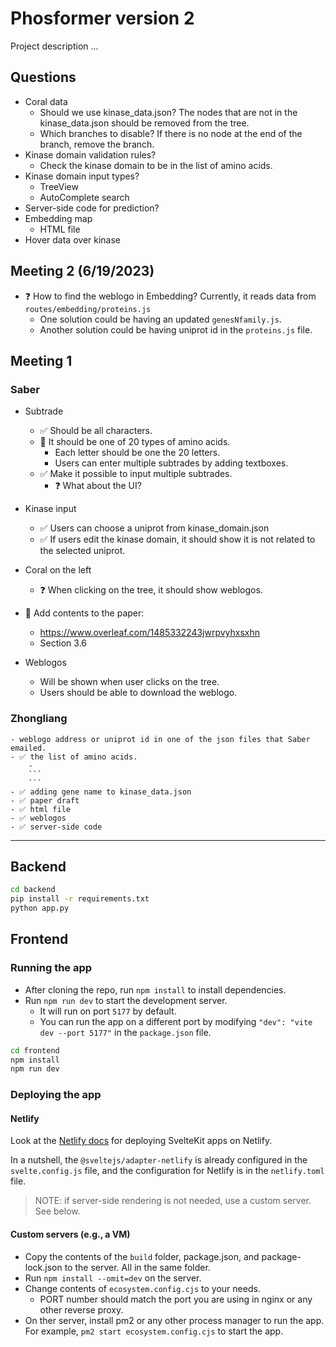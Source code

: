 # Phosformer version 2

Project description ...

## Questions

- Coral data
    - Should we use kinase_data.json? The nodes that are not in the kinase_data.json should be removed from the tree.
    - Which branches to disable? If there is no node at the end of the branch, remove the branch.
- Kinase domain validation rules?
    - Check the kinase domain to be in the list of amino acids.
- Kinase domain input types?
    - TreeView
    - AutoComplete search
- Server-side code for prediction?
- Embedding map
    - HTML file
- Hover data over kinase

## Meeting 2 (6/19/2023)

- ❓ How to find the weblogo in Embedding? Currently, it reads data from `routes/embedding/proteins.js`
    - One solution could be having an updated `genesNfamily.js`.
    - Another solution could be having uniprot id in the `proteins.js` file.

## Meeting 1

### Saber
- Subtrade 
    - ✅ Should be all characters. 
    - 🔲 It should be one of 20 types of amino acids.
        - Each letter should be one the 20 letters.
        - Users can enter multiple subtrades by adding textboxes.
    - ✅ Make it possible to input multiple subtrades.
        - ❓ What about the UI?

- Kinase input
    - ✅ Users can choose a uniprot from kinase_domain.json
    - ✅ If users edit the kinase domain, it should show it is not related to the selected uniprot.

- Coral on the left
    - ❓ When clicking on the tree, it should show weblogos.
- 🔲 Add contents to the paper:
    - https://www.overleaf.com/1485332243jwrpvyhxsxhn
    - Section 3.6
- Weblogos
    - Will be shown when user clicks on the tree.
    - Users should be able to download the weblogo.


### Zhongliang
    - weblogo address or uniprot id in one of the json files that Saber emailed.
    - ✅ the list of amino acids.
        - 
        ```
        ```
    - ✅ adding gene name to kinase_data.json
    - ✅ paper draft
    - ✅ html file
    - ✅ weblogos
    - ✅ server-side code

---

## Backend

```bash
cd backend
pip install -r requirements.txt
python app.py
```


## Frontend

### Running the app

- After cloning the repo, run `npm install` to install dependencies.
- Run `npm run dev` to start the development server. 
    - It will run on port `5177` by default.
    - You can run the app on a different port by modifying `"dev": "vite dev --port 5177"` in the `package.json` file.

```bash
cd frontend
npm install
npm run dev
```

### Deploying the app

#### Netlify
Look at the [Netlify docs](https://docs.netlify.com/integrations/frameworks/sveltekit/#deployment) for deploying SvelteKit apps on Netlify.

In a nutshell, the `@sveltejs/adapter-netlify` is already configured in the `svelte.config.js` file, and the configuration for Netlify is in the `netlify.toml` file.

> NOTE: if server-side rendering is not needed, use a custom server. See below.

#### Custom servers (e.g., a VM)
- Copy the contents of the `build` folder, package.json, and package-lock.json to the server. All in the same folder.
- Run `npm install --omit=dev` on the server.
- Change contents of `ecosystem.config.cjs` to your needs.
    - PORT number should match the port you are using in nginx or any other reverse proxy.
- On ther server, install pm2 or any other process manager to run the app. For example, `pm2 start ecosystem.config.cjs` to start the app.

